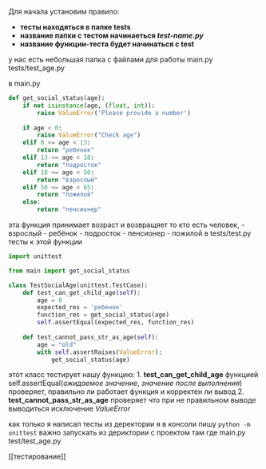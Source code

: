 Для начала установим правило:
- **тесты находяться в папке tests**
- **название папки с тестом начинаеться  _test-name.py_**
- **название функции-теста будет начинаться с test**

у нас есть небольшая папка с файлами для работы
main.py
tests/test_age.py

в main.py
```python
def get_social_status(age):
	if not isinstance(age, (float, int)):
		raise ValueError('Please provide a number')
	  
	if age < 0:
		raise ValueError("Check age")
	elif 0 <= age < 13:
		return "ребенок"
	elif 13 <= age < 18:
		return "подросток"
	elif 18 <= age < 50:
		return "взрослый"
	elif 50 <= age < 65:
		return "пожилой"
	else:
		return "пенсионер"
```
эта функция принимает возраст и возвращяет то кто есть человек,
	- взрослый
	- ребёнок
	- подросток
	- пенсионер
	- пожилой
в tests/test.py тесты к этой функции
```python
import unittest

from main import get_social_status

class TestSocialAge(unittest.TestCase):
	def test_can_get_child_age(self):
		age = 8
		expected_res = 'ребенок'
		function_res = get_social_status(age)
		self.assertEqual(expected_res, function_res)
  
	def test_cannot_pass_str_as_age(self):
		age = "old"
		with self.assertRaises(ValueError):
			get_social_status(age)
```
этот класс тестирует нашу функцию:
	1. **test_can_get_child_age** функцией self.assertEqual(*ожидаемое значение*, *значение после выполнения*) проверяет, правильно ли работает функция и корректен ли вывод
	2. **test_cannot_pass_str_as_age** проверяет что при не правильном выводе выводиться исключение *ValueError*


как только я написал тесты из деректории я в консоли пишу
`python -m unittest` важно запускать из дериктории с проектом там где main.py
test/test_age.py

[[тестирование]]